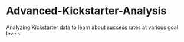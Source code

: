 # Advanced-Kickstarter-Analysis
Analyzing Kickstarter data to learn about success rates at various goal levels
